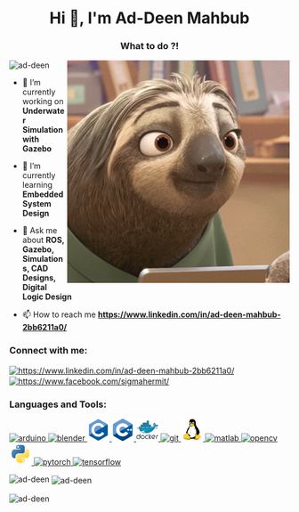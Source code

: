 <h1 align="center">Hi 👋, I'm Ad-Deen Mahbub</h1>
<h3 align="center">What to do ?!</h3>
<img align="right" alt="Coding" width="400" src="https://raw.githubusercontent.com/Ad-Deen/Ad-Deen/main/4j.gif">
<p align="left"> <img src="https://komarev.com/ghpvc/?username=ad-deen&label=Profile%20views&color=0e75b6&style=flat" alt="ad-deen" /> </p>

- 🔭 I’m currently working on **Underwater Simulation with Gazebo**

- 🌱 I’m currently learning **Embedded System Design**

- 💬 Ask me about **ROS, Gazebo, Simulations, CAD Designs, Digital Logic Design**

- 📫 How to reach me **https://www.linkedin.com/in/ad-deen-mahbub-2bb6211a0/**

<h3 align="left">Connect with me:</h3>
<p align="left">
<a href="https://linkedin.com/in/https://www.linkedin.com/in/ad-deen-mahbub-2bb6211a0/" target="blank"><img align="center" src="https://raw.githubusercontent.com/rahuldkjain/github-profile-readme-generator/master/src/images/icons/Social/linked-in-alt.svg" alt="https://www.linkedin.com/in/ad-deen-mahbub-2bb6211a0/" height="30" width="40" /></a>
<a href="https://fb.com/https://www.facebook.com/sigmahermit/" target="blank"><img align="center" src="https://raw.githubusercontent.com/rahuldkjain/github-profile-readme-generator/master/src/images/icons/Social/facebook.svg" alt="https://www.facebook.com/sigmahermit/" height="30" width="40" /></a>
</p>

<h3 align="left">Languages and Tools:</h3>
<p align="left"> <a href="https://www.arduino.cc/" target="_blank" rel="noreferrer"> <img src="https://cdn.worldvectorlogo.com/logos/arduino-1.svg" alt="arduino" width="40" height="40"/> </a> <a href="https://www.blender.org/" target="_blank" rel="noreferrer"> <img src="https://download.blender.org/branding/community/blender_community_badge_white.svg" alt="blender" width="40" height="40"/> </a> <a href="https://www.cprogramming.com/" target="_blank" rel="noreferrer"> <img src="https://raw.githubusercontent.com/devicons/devicon/master/icons/c/c-original.svg" alt="c" width="40" height="40"/> </a> <a href="https://www.w3schools.com/cpp/" target="_blank" rel="noreferrer"> <img src="https://raw.githubusercontent.com/devicons/devicon/master/icons/cplusplus/cplusplus-original.svg" alt="cplusplus" width="40" height="40"/> </a> <a href="https://www.docker.com/" target="_blank" rel="noreferrer"> <img src="https://raw.githubusercontent.com/devicons/devicon/master/icons/docker/docker-original-wordmark.svg" alt="docker" width="40" height="40"/> </a> <a href="https://git-scm.com/" target="_blank" rel="noreferrer"> <img src="https://www.vectorlogo.zone/logos/git-scm/git-scm-icon.svg" alt="git" width="40" height="40"/> </a> <a href="https://www.linux.org/" target="_blank" rel="noreferrer"> <img src="https://raw.githubusercontent.com/devicons/devicon/master/icons/linux/linux-original.svg" alt="linux" width="40" height="40"/> </a> <a href="https://www.mathworks.com/" target="_blank" rel="noreferrer"> <img src="https://upload.wikimedia.org/wikipedia/commons/2/21/Matlab_Logo.png" alt="matlab" width="40" height="40"/> </a> <a href="https://opencv.org/" target="_blank" rel="noreferrer"> <img src="https://www.vectorlogo.zone/logos/opencv/opencv-icon.svg" alt="opencv" width="40" height="40"/> </a> <a href="https://www.python.org" target="_blank" rel="noreferrer"> <img src="https://raw.githubusercontent.com/devicons/devicon/master/icons/python/python-original.svg" alt="python" width="40" height="40"/> </a> <a href="https://pytorch.org/" target="_blank" rel="noreferrer"> <img src="https://www.vectorlogo.zone/logos/pytorch/pytorch-icon.svg" alt="pytorch" width="40" height="40"/> </a> <a href="https://www.tensorflow.org" target="_blank" rel="noreferrer"> <img src="https://www.vectorlogo.zone/logos/tensorflow/tensorflow-icon.svg" alt="tensorflow" width="40" height="40"/> </a> </p>

<p><img align="left" src="https://github-readme-stats.vercel.app/api/top-langs?username=ad-deen&show_icons=true&locale=en&layout=compact" alt="ad-deen" /></p>

<p>&nbsp;<img align="center" src="https://github-readme-stats.vercel.app/api?username=ad-deen&show_icons=true&locale=en" alt="ad-deen" /></p>

<p><img align="center" src="https://github-readme-streak-stats.herokuapp.com/?user=ad-deen&" alt="ad-deen" /></p>
